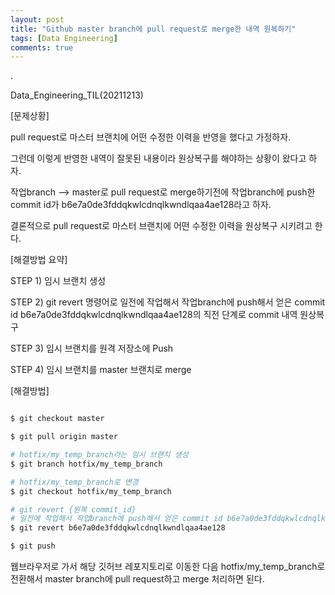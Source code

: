 ```yaml
---
layout: post
title: "Github master branch에 pull request로 merge한 내역 원복하기"
tags: [Data Engineering]
comments: true
---
```


.

Data_Engineering_TIL(20211213)

[문제상황]

pull request로 마스터 브랜치에 어떤 수정한 이력을 반영을 했다고 가정하자.

그런데 이렇게 반영한 내역이 잘못된 내용이라 원상복구를 해야하는 상황이 왔다고 하자.

작업branch --> master로 pull request로 merge하기전에 작업branch에 push한 commit id가 b6e7a0de3fddqkwlcdnqlkwndlqaa4ae128라고 하자.

결론적으로 pull request로 마스터 브랜치에 어떤 수정한 이력을 원상복구 시키려고 한다.

[해결방법 요약]

STEP 1) 임시 브랜치 생성

STEP 2) git revert 명령어로 일전에 작업해서 작업branch에 push해서 얻은 commit id b6e7a0de3fddqkwlcdnqlkwndlqaa4ae128의 직전 단계로 commit 내역 원상복구

STEP 3) 임시 브랜치를 원격 저장소에 Push

STEP 4) 임시 브랜치를 master 브랜치로 merge

[해결방법]

```bash

$ git checkout master

$ git pull origin master

# hotfix/my_temp_branch라는 임시 브랜치 생성
$ git branch hotfix/my_temp_branch

# hotfix/my_temp_branch로 변경
$ git checkout hotfix/my_temp_branch

# git revert {원복 commit_id}
# 일전에 작업해서 작업branch에 push해서 얻은 commit id b6e7a0de3fddqkwlcdnqlkwndlqaa4ae128의 직전 단계로 commit 내역 원상복구
$ git revert b6e7a0de3fddqkwlcdnqlkwndlqaa4ae128

$ git push

```

웹브라우저로 가서 해당 깃허브 레포지토리로 이동한 다음 hotfix/my_temp_branch로 전환해서 master branch에 pull request하고 merge 처리하면 된다.
